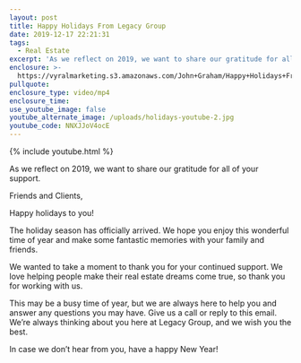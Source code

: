```yaml
---
layout: post
title: Happy Holidays From Legacy Group
date: 2019-12-17 22:21:31
tags:
  - Real Estate
excerpt: 'As we reflect on 2019, we want to share our gratitude for all of your support.'
enclosure: >-
  https://vyralmarketing.s3.amazonaws.com/John+Graham/Happy+Holidays+From+Legacy+Group.mp4
pullquote:
enclosure_type: video/mp4
enclosure_time:
use_youtube_image: false
youtube_alternate_image: /uploads/holidays-youtube-2.jpg
youtube_code: NNXJJoV4ocE
---
```


{% include youtube.html %}

As we reflect on 2019, we want to share our gratitude for all of your support.&nbsp;

Friends and Clients,&nbsp;

Happy holidays to you\!

The holiday season has officially arrived. We hope you enjoy this wonderful time of year and make some fantastic memories with your family and friends.&nbsp;

We wanted to take a moment to thank you for your continued support. We love helping people make their real estate dreams come true, so thank you for working with us.&nbsp;

This may be a busy time of year, but we are always here to help you and answer any questions you may have. Give us a call or reply to this email. We’re always thinking about you here at Legacy Group, and we wish you the best.&nbsp;

In case we don’t hear from you, have a happy New Year\!&nbsp;

&nbsp;